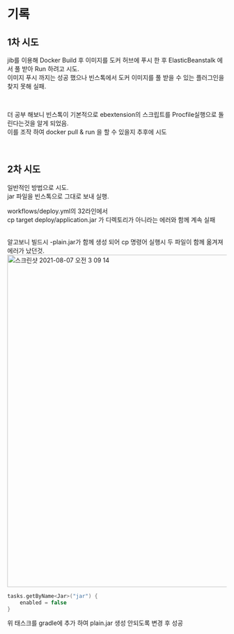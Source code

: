 # 기록

## 1차 시도
jib를 이용해 Docker Build 후 이미지를 도커 허브에 푸시 한 후 ElasticBeanstalk 에서 풀 받아 Run 하려고 시도.<br>
이미지 푸시 까지는 성공 했으나 빈스톡에서 도커 이미지를 풀 받을 수 있는 플러그인을 찾지 못해 실패.<br>

<br>

더 공부 해보니 빈스톡이 기본적으로 ebextension의 스크립트를 Procfile실행으로 돌린다는것을 알게 되었음.<br>
이를 조작 하여 docker pull & run 을 할 수 있을지 추후에 시도<br>

<br>

## 2차 시도
일반적인 방법으로 시도.<br>
jar 파일을 빈스톡으로 그대로 보내 실행.<br>

workflows/deploy.yml의 32라인에서 <br>
cp target deploy/application.jar 가 디렉토리가 아니라는 에러와 함께 계속 실패<br><br>

알고보니 빌드시 -plain.jar가 함께 생성 되어 cp 명령어 실행시 두 파일이 함께 옮겨져 에러가 났던것.
<img width="764" alt="스크린샷 2021-08-07 오전 3 09 14" src="https://user-images.githubusercontent.com/41745717/128554280-a5302ce7-5879-4fb0-a855-7055a45c43c6.png">

```kotlin
tasks.getByName<Jar>("jar") {
    enabled = false
}

```
위 태스크를 gradle에 추가 하여 plain.jar 생성 안되도록 변경 후 성공
